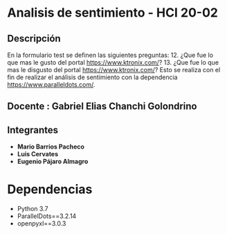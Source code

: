 # Analisis de sentimiento - HCI 20-02

## Descripción

En la formulario test se definen las siguientes preguntas:
12. ¿Que fue lo que mas le gusto del portal https://www.ktronix.com/?
13. ¿Que fue lo que mas le disgusto del portal https://www.ktronix.com/?
Esto se realiza con el fin de realizar el análisis de sentimiento con la dependencia https://www.paralleldots.com/. 

## Docente : **Gabriel Elias Chanchi Golondrino**
## Integrantes
- **Mario Barrios Pacheco**
- **Luis Cervates** 
- **Eugenio Pájaro Almagro**

# Dependencias
- Python 3.7
- ParallelDots==3.2.14
- openpyxl==3.0.3
